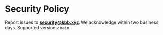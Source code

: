 # Security Policy
Report issues to **security@kbb.xyz**. We acknowledge within two business days.
Supported versions: `main`.
